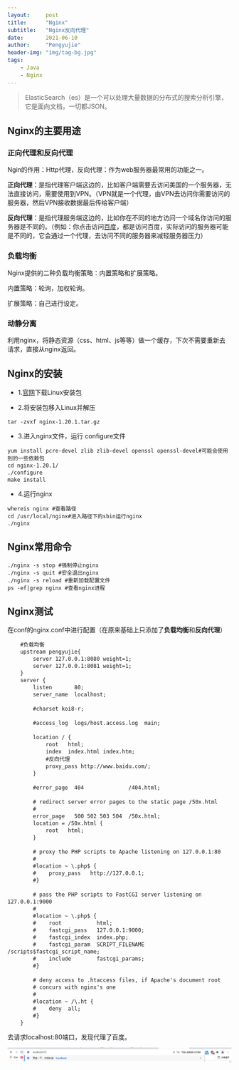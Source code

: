 ```yaml
---
layout:     post
title:      "Nginx"
subtitle:   "Nginx反向代理"
date:       2021-06-10
author:     "Pengyujie"
header-img: "img/tag-bg.jpg"
tags:
    - Java
    - Nginx
---
```


>ElasticSearch（es）是一个可以处理大量数据的分布式的搜索分析引擎，它是面向文档，一切都JSON。



## Nginx的主要用途

### 正向代理和反向代理

Ngin的作用：Http代理，反向代理：作为web服务器最常用的功能之一。

**正向代理**：是指代理客户端这边的，比如客户端需要去访问美国的一个服务器，无法直接访问，需要使用到VPN。（VPN就是一个代理，由VPN去访问你需要访问的服务器，然后VPN接收数据最后传给客户端）  

**反向代理**：是指代理服务端这边的，比如你在不同的地方访问一个域名你访问的服务器是不同的。（例如：你点击访问[百度](www.baidu.com)，都是访问百度，实际访问的服务器可能是不同的，它会通过一个代理，去访问不同的服务器来减轻服务器压力）



### 负载均衡

Nginx提供的二种负载均衡策略：内置策略和扩展策略。

内置策略：轮询，加权轮询。

扩展策略：自己进行设定。



### 动静分离

利用nginx，将静态资源（css、html、js等等）做一个缓存，下次不需要重新去请求，直接从nginx返回。



## Nginx的安装



- 1.[官网](http://nginx.org/en/download.html)下载Linux安装包

- 2.将安装包移入Linux并解压

```Linux
tar -zvxf nginx-1.20.1.tar.gz 
```

- 3.进入nginx文件，运行 configure文件

```shell
yum install pcre-devel zlib zlib-devel openssl openssl-devel#可能会使用到的一些依赖包
cd nginx-1.20.1/
./configure
make install
```

- 4.运行nginx

```shell
whereis nginx #查看路径
cd /usr/local/nginx#进入路径下的sbin运行nginx
./nginx
```



## Nginx常用命令

```shell
./nginx -s stop #强制停止nginx
./nginx -s quit #安全退出nginx
./nginx -s reload #重新加载配置文件
ps -ef|grep nginx #查看nginx进程
```



## Nginx测试

在conf的nginx.conf中进行配置（在原来基础上只添加了**负载均衡**和**反向代理**）

```config
    #负载均衡
	upstream pengyujie{
		server 127.0.0.1:8080 weight=1;
		server 127.0.0.1:8081 weight=1;
	}
	server {
        listen       80;
        server_name  localhost;

        #charset koi8-r;

        #access_log  logs/host.access.log  main;

        location / {
            root   html;
            index  index.html index.htm;
			#反向代理
			proxy_pass http://www.baidu.com/;
        }

        #error_page  404              /404.html;

        # redirect server error pages to the static page /50x.html
        #
        error_page   500 502 503 504  /50x.html;
        location = /50x.html {
            root   html;
        }

        # proxy the PHP scripts to Apache listening on 127.0.0.1:80
        #
        #location ~ \.php$ {
        #    proxy_pass   http://127.0.0.1;
        #}

        # pass the PHP scripts to FastCGI server listening on 127.0.0.1:9000
        #
        #location ~ \.php$ {
        #    root           html;
        #    fastcgi_pass   127.0.0.1:9000;
        #    fastcgi_index  index.php;
        #    fastcgi_param  SCRIPT_FILENAME  /scripts$fastcgi_script_name;
        #    include        fastcgi_params;
        #}

        # deny access to .htaccess files, if Apache's document root
        # concurs with nginx's one
        #
        #location ~ /\.ht {
        #    deny  all;
        #}
    }
```

去请求localhost:80端口，发现代理了百度。

<img src="/img/notes/nginx/1.png">

